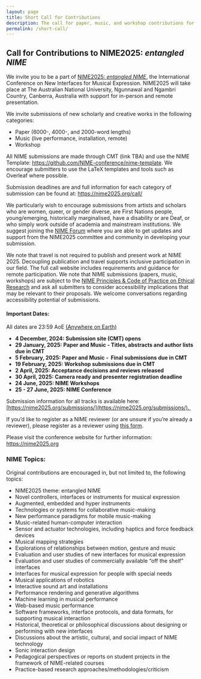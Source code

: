 ```yaml
---
layout: page  
title: Short Call for Contributions
description: The call for paper, music, and workshop contributions for NIME2025.
permalink: /short-call/
---
```


## Call for Contributions to NIME2025: _entangled NIME_

We invite you to be a part of [NIME2025: _entangled NIME_](https://nime2025.org), the International Conference on New Interfaces for Musical Expression. NIME2025 will take place at The Australian National University, Ngunnawal and Ngambri Country, Canberra, Australia with support for in-person and remote presentation.

We invite submissions of new scholarly and creative works in the following categories:

- Paper (6000-, 4000-, and 2000-word lengths)
- Music (live performance, installation, remote)
- Workshop

All NIME submissions are made through CMT (link TBA) and use the NIME Template: <https://github.com/NIME-conference/nime-template>. 
We encourage submitters to use the LaTeX templates and tools such as Overleaf where possible.

Submission deadlines are and full information for each category of submission can be found at: <https://nime2025.org/call/>

We particularly wish to encourage submissions from artists and scholars who are women, queer, or gender diverse, are First Nations people, young/emerging, historically marginalised, have a disability or are Deaf, or who simply work outside of academia and mainstream institutions. We suggest joining the [NIME Forum](https://forum.nime.org/) where you are able to get updates and support from the NIME2025 committee and community in developing your submission.

We note that travel is not required to publish and present work at NIME 2025. Decoupling publication and travel supports inclusive participation in our field. The full call website includes requirements and guidance for remote participation. We note that NIME submissions (papers, music, workshops) are subject to the [NIME Principles & Code of Practice on Ethical Research](https://nime.org/ethics/) and ask all submitters to consider accessibility implications that may be relevant to their proposals. We welcome conversations regarding accessibility potential of submissions.

#### Important Dates:

All dates are 23:59 AoE [(Anywhere on Earth)](https://www.timeanddate.com/time/zones/aoe)

- **4 December, 2024: Submission site (CMT) opens**
- **29 January, 2025: Paper and Music - Titles, abstracts and author lists due in CMT**
- **5 February, 2025: Paper and Music -  Final submissions due in CMT**
- **19 February, 2025: Workshop submissions due in CMT**
- **2 April, 2025: Acceptance decisions and reviews released**
- **30 April, 2025: Camera ready and presenter registration deadline**
- **24 June, 2025: NIME Workshops**
- **25 - 27 June, 2025: NIME Conference**

Submission information for all tracks is available here: [https://nime2025.org/submissions/](https://nime2025.org/submissions/). 

If you’d like to register as a NIME reviewer (or are unsure if you’re already a reviewer), please register as a reviewer using [this form](https://forms.office.com/r/eZ2qVU8MbE).

Please visit the conference website for further information: <https://nime2025.org>

### NIME Topics:

Original contributions are encouraged in, but not limited to, the following topics:

- NIME2025 theme: entangled NIME 
- Novel controllers, interfaces or instruments for musical expression
- Augmented, embedded and hyper instruments
- Technologies or systems for collaborative music-making
- New performance paradigms for mobile music-making
- Music-related human-computer interaction
- Sensor and actuator technologies, including haptics and force feedback devices
- Musical mapping strategies
- Explorations of relationships between motion, gesture and music
- Evaluation and user studies of new interfaces for musical expression
- Evaluation and user studies of commercially available “off the shelf” interfaces
- Interfaces for musical expression for people with special needs
- Musical applications of robotics
- Interactive sound art and installations
- Performance rendering and generative algorithms
- Machine learning in musical performance
- Web-based music performance
- Software frameworks, interface protocols, and data formats, for supporting musical interaction
- Historical, theoretical or philosophical discussions about designing or performing with new interfaces
- Discussions about the artistic, cultural, and social impact of NIME technology
- Sonic interaction design
- Pedagogical perspectives or reports on student projects in the framework of NIME-related courses
- Practice-based research approaches/methodologies/criticism
